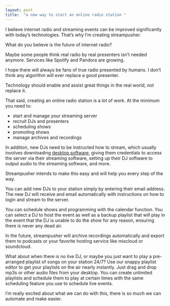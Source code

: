 ```yaml
---
layout: post
title:  "a new way to start an online radio station "
---
```


I believe internet radio and streaming events can be improved significantly with today’s technologies. That’s why I’m creating streampusher.

What do you believe is the future of internet radio?

Maybe some people think real radio by real presenters isn’t needed anymore. Services like Spotify and Pandora are growing.

I hope there will always be fans of true radio presented by humans. I don’t think any algorithm will ever replace a good presenter.

Technology should enable and assist great things in the real world, not replace it.

That said, creating an online radio station is a *lot* of work. At the minimum you need to:

- start and manage your streaming server
- recruit DJs and presenters
- scheduling shows
- promoting shows
- manage archives and recordings

In addition, new DJs need to be instructed how to stream, which usually involves
downloading [desktop
software](http://freedrool.us/blog/big-list-of-source-clients), giving them credentials to access the server via their streaming software, setting up their DJ software to output audio to the streaming software, and more.

Streampusher intends to make this easy and will help you every step of the way.

You can add new DJs to your station simply by entering their email address. The new DJ will receive and email automatically with instructions on how to login and stream to the server.

You can schedule shows and programming with the calendar function. You can select a DJ to host the event as well as a backup playlist that will play in the event that the DJ is unable to do the show for any reason, ensuring there is never any dead air.

In the future, streampusher will archive recordings automatically and export them to podcasts or your favorite hosting service like mixcloud or soundcloud.

What about when there is no live DJ, or maybe you just want to play a
pre-arranged playlist of songs on your station 24/7? Use our snappy playlist
editor to get your playlists on the air nearly instantly. Just drag and drop
mp3s or other audio files from your desktop. You can create unlimited playlists
and schedule them to play at certain times with the same scheduling feature you
use to schedule live events.

I’m really excited about what we can do with this, there is so much we can automate and make easier.
